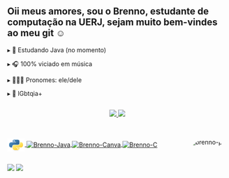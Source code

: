 ## Oii meus amores, sou o Brenno, estudante de computação na UERJ, sejam muito bem-vindes ao meu git ☺


▸ 🦄 Estudando Java (no momento)

▸ 🎧 100% viciado em música

▸ 👨🏾‍💻 Pronomes: ele/dele

▸ 🌈 lGbtqia+

##

<div align="center">
  <a href="https://github.com/brennojpg">
  <img height="180em" src="https://github-readme-stats.vercel.app/api?username=brennojpg&show_icons=true&theme=synthwave&include_all_commits=true&count_private=true"/>
  <img height="180em" src="https://github-readme-stats.vercel.app/api/top-langs/?username=brennojpg&layout=compact&langs_count=7&theme=synthwave"/>
</div>
 
  ##
  
<div style="display: inline_block"><br>
  <img align="center" alt="Brenno-Python" height="30" width="40" src="https://raw.githubusercontent.com/devicons/devicon/master/icons/python/python-original.svg">
  <img align="center" alt="Brenno-Java" height="30" width="40"   
src="https://cdn.jsdelivr.net/gh/devicons/devicon/icons/java/java-original.svg">
  <img align="center" alt="Brenno-Canva" height="30" width="40" 
src="https://cdn.jsdelivr.net/gh/devicons/devicon/icons/canva/canva-original.svg">
  <img align="center" alt="Brenno-C" height="30" width="40"
src="https://cdn.jsdelivr.net/gh/devicons/devicon/icons/c/c-original.svg">
  <img align="right" alt="brenno-pic" height="150" style="border-radius:50px;" 
src="https://pbs.twimg.com/media/FKxNFzTXwAEuVnL?format=jpg&name=medium">
</div>
   
  ##
  
 <div>
  <a href="https://instagram.com/brenno.jpg" target="_blank"><img src="https://img.shields.io/badge/-Instagram-%23E4405F?style=for-the-badge&logo=instagram&logoColor=white" target="_blank"></a>
  <a href="https://open.spotify.com/user/12167590652" target="_blank"><img src="https://img.shields.io/badge/Spotify-1ED760?&style=for-the-badge&logo=spotify&logoColor=white"></a> 
  </div>
